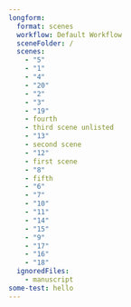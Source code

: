 ```yaml
---
longform:
  format: scenes
  workflow: Default Workflow
  sceneFolder: /
  scenes:
    - "5"
    - "1"
    - "4"
    - "20"
    - "2"
    - "3"
    - "19"
    - fourth
    - third scene unlisted
    - "13"
    - second scene
    - "12"
    - first scene
    - "8"
    - fifth
    - "6"
    - "7"
    - "10"
    - "11"
    - "14"
    - "15"
    - "9"
    - "17"
    - "16"
    - "18"
  ignoredFiles:
    - manuscript
some-test: hello
---
```


